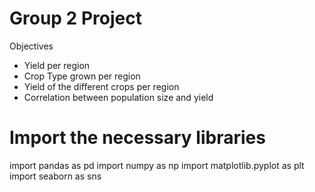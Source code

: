 # Group 2 Project
Objectives

* Yield per region
* Crop Type grown per region
* Yield of the different crops per region
* Correlation between population size and yield
# Import the necessary libraries
import pandas as pd
import numpy as np
import matplotlib.pyplot as plt
import seaborn as sns

